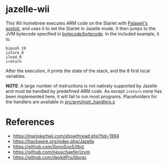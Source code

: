 # jazelle-wii

This Wii homebrew executes ARM code on the Starlet with [Palapeli's exploit](https://github.com/mkwcat/saoirse/blob/master/channel/Main/IOSBoot.cpp#L86), and uses it to set the Starlet in Jazelle mode. It then jumps to the JVM bytecode specified in [bytecode/bytecode](bytecode/bytecode). In the included example, it is: 

```
bipush 19
istore_0
iload_0
ireturn
```

After the execution, it prints the state of the stack, and the 8 first local variables.

**NOTE**: A large number of instructions is not natively supported by Jazelle and must be handled by predefined ARM code. As except ``ireturn`` none has been implemented here, it will fail to run most programs. Placeholders for the handlers are available in [src/arm/instr\_handlers.s](src/arm/instr_handlers.s)

# References

- https://mariokartwii.com/showthread.php?tid=1994
- https://hackspire.org/index.php/Jazelle
- https://github.com/SonoSooS/libjz
- https://github.com/neuschaefer/jzvm
- https://github.com/devkitPro/libogc
